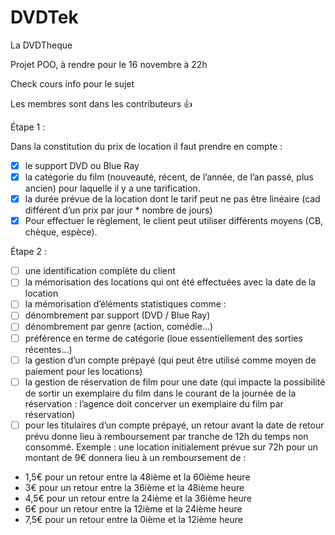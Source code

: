# DVDTek
La DVDTheque

Projet POO, à rendre pour le 16 novembre à 22h

Check cours info pour le sujet

Les membres sont dans les contributeurs 👍 

Étape 1 :

Dans la constitution du prix de location il faut prendre en compte :

- [x] le support DVD ou Blue Ray
- [x] la catégorie du film (nouveauté, récent, de l’année, de l’an passé, plus ancien) pour laquelle il y a une tarification.
- [x] la durée prévue de la location dont le tarif peut ne pas être linéaire (cad différent d’un prix par jour * nombre de jours)
- [x] Pour effectuer le règlement, le client peut utiliser différents moyens (CB, chèque, espèce).

Étape 2 :

- [ ] une identification complète du client
- [ ] la mémorisation des locations qui ont été effectuées avec la date de la location
- [ ] la mémorisation d’éléments statistiques comme :
- [ ] dénombrement par support (DVD / Blue Ray)
- [ ] dénombrement par genre (action, comédie...)
- [ ] préférence en terme de catégorie (loue essentiellement des sorties récentes...)
- [ ] la gestion d’un compte prépayé (qui peut être utilisé comme moyen de paiement pour
les locations)
- [ ] la gestion de réservation de film pour une date (qui impacte la possibilité de sortir un exemplaire du film dans le courant de la journée de la réservation : l’agence doit concerver un exemplaire du film par réservation)
- [ ] pour les titulaires d’un compte prépayé, un retour avant la date de retour prévu donne lieu à remboursement par tranche de 12h du temps non consommé. Exemple : une location initialement prévue sur 72h pour un montant de 9€ donnera lieu à un remboursement de :
- 1,5€ pour un retour entre la 48ième et la 60ième heure
- 3€ pour un retour entre la 36ième et la 48ième heure
- 4,5€ pour un retour entre la 24ième et la 36ième heure
- 6€ pour un retour entre la 12ième et la 24ième heure
- 7,5€ pour un retour entre la 0ième et la 12ième heure
